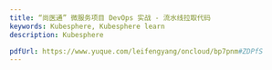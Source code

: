 ```yaml
---
title: “尚医通” 微服务项目 DevOps 实战 - 流水线拉取代码
keywords: Kubesphere, Kubesphere learn
description: Kubesphere

pdfUrl: https://www.yuque.com/leifengyang/oncloud/bp7pnm#ZDPfS
---
```


